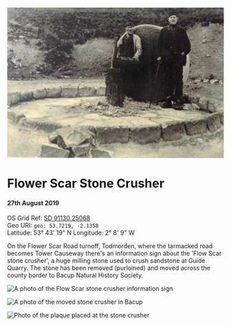 <!--- -convert_greyscale -if jpeg_high -->
![An old photo of Flower Scar stone crusher from the Roger Birch collection](flower_scar_sign_close_up.jpg)

# Flower Scar Stone Crusher
#### 27th August 2019
OS Grid Ref: [SD 91130 25068](https://osmaps.ordnancesurvey.co.uk/53.72195,-2.13588,16/pin)  
Geo URI: `geo: 53.7219, -2.1358`  
Latitude: 53° 43' 19" N
Longitude: 2° 8' 9" W  

On the Flower Scar Road turnoff,  Todmorden, where the tarmacked road becomes Tower Causeway there's an information sign about the 'Flow Scar stone crusher', a huge milling stone used to crush sandstone at Guide Quarry. The stone has been removed (purloined) and moved across the county border to Bacup Natural History Society.

![A photo of the Flow Scar stone crusher information sign](flower_scar_sign.jpg)

![A photo of the moved stone crusher in Bacup](stone_crusher.jpeg)

![Photo of the plaque placed at the stone crusher](flower_scar_plaque.jpg)
